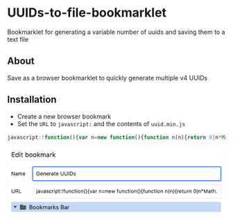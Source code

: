 # UUIDs-to-file-bookmarklet
Bookmarklet for generating a variable number of uuids and saving them to a text file

## About
Save as a browser bookmarklet to quickly generate multiple v4 UUIDs 

## Installation
- Create a new browser bookmark
- Set the `URL` to `javascript:` and the contents of `uuid.min.js`

```js
javascript:!function(){var n=new function(){function n(n){return 0|n*Math.random()}function t(t){for(var e="",o=0;o<t;++o)e+=n(16).toString(16);return e}this.generate=function(){return t(8)+"-"+t(4)+"-4"+t(3)+"-"+(3&n(16)|8).toString(16)+t(3)+"-"+t(12)}};var t=Number(window.prompt("How many UUIDs?"))||1,e="";!function n(t,e){t(),e&&--e&&n(t,e)}(()=>e+=`${e?"\n":""}${n.generate()}`,t),function(n,t){var e=document.createElement("a");e.href=window.URL.createObjectURL(new Blob([n])),e.download=t,document.body.appendChild(e),e.click(),e.parentNode.removeChild(e)}(e,`${t}xUUIDs.txt`)}();
```
![Bookmarklet](/bookmarklet.png)
